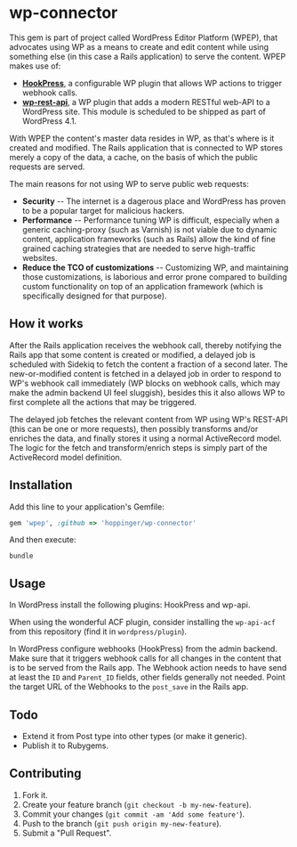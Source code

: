 # wp-connector

This gem is part of project called WordPress Editor Platform (WPEP), that advocates using WP as a means to create and edit content while using something else (in this case a Rails application) to serve the content.  WPEP makes use of:

* [**HookPress**](), a configurable WP plugin that allows WP actions to trigger webhook calls.
* [**wp-rest-api**](), a WP plugin that adds a modern RESTful web-API to a WordPress site. This module is scheduled to be shipped as part of WordPress 4.1.

With WPEP the content's master data resides in WP, as that's where is it created and modified.  The Rails application that is connected to WP stores merely a copy of the data, a cache, on the basis of which the public requests are served.

The main reasons for not using WP to serve public web requests:

* **Security** -- The internet is a dagerous place and WordPress has proven to be a popular target for malicious hackers.
* **Performance** -- Performance tuning WP is difficult, especially when a generic caching-proxy (such as Varnish) is not viable due to dynamic content, application frameworks (such as Rails) allow the kind of fine grained caching strategies that are needed to serve high-traffic websites.
* **Reduce the TCO of customizations** -- Customizing WP, and maintaining those customizations, is laborious and error prone compared to building custom functionality on top of an application framework (which is specifically designed for that purpose).



## How it works

After the Rails application receives the webhook call, thereby notifying the Rails app that some content is created or modified, a delayed job is scheduled with Sidekiq to fetch the content a fraction of a second later.  The new-or-modified content is fetched in a delayed job in order to respond to WP's webhook call immediately (WP blocks on webhook calls, which may make the admin backend UI feel sluggish), besides this it also allows WP to first complete all the actions that may be triggered.

The delayed job fetches the relevant content from WP using WP's REST-API (this can be one or more requests), then possibly transforms and/or enriches the data, and finally stores it using a normal ActiveRecord model. The logic for the fetch and transform/enrich steps is simply part of the ActiveRecord model definition.



## Installation

Add this line to your application's Gemfile:

```ruby
gem 'wpep', :github => 'hoppinger/wp-connector'
```

And then execute:

    bundle



## Usage

In WordPress install the following plugins: HookPress and wp-api.

When using the wonderful ACF plugin, consider installing the `wp-api-acf` from this repository (find it in `wordpress/plugin`).

In WordPress configure webhooks (HookPress) from the admin backend. Make sure that it triggers webhook calls for all changes in the content that is to be served from the Rails app.  The Webhook action needs to have send at least the `ID` and `Parent_ID` fields, other fields generally not needed.  Point the target URL of the Webhooks to the `post_save` in the Rails app.



## Todo

* Extend it from Post type into other types (or make it generic).
* Publish it to Rubygems.



## Contributing

1. Fork it.
2. Create your feature branch (`git checkout -b my-new-feature`).
3. Commit your changes (`git commit -am 'Add some feature'`).
4. Push to the branch (`git push origin my-new-feature`).
5. Submit a "Pull Request".
